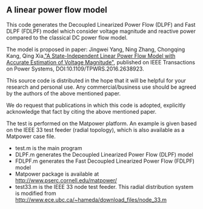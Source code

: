 ## A linear power flow model

This code generates the Decoupled Linearized Power Flow (DLPF) and Fast DLPF (FDLPF) model which consider voltage magnitude and reactive power compared to the classical DC power flow model.

The model is proposed in paper: Jingwei Yang, Ning Zhang, Chongqing Kang, Qing Xia,["A State-Independent Linear Power Flow Model with Accurate Estimation of Voltage Magnitude"](https://www.researchgate.net/publication/311612044_A_State-Independent_Linear_Power_Flow_Model_with_Accurate_Estimation_of_Voltage_Magnitude), published on IEEE Transactions on Power Systems, DOI:10.1109/TPWRS.2016.2638923.

This source code is distributed in the hope that it will be helpful for your research and personal use. Any commercial/business use should be agreed by the authors of the above mentioned paper.

We do request that publications in which this code is adopted, explicitly acknowledge that fact by citing the above mentioned paper.


The test is performed on the Matpower platform. An example is given based on the IEEE 33 test feeder (radial topology), which is also available as a Matpower case file.

* test.m is the main program
* DLPF.m generates the Decoupled Linearized Power Flow (DLPF) model
* FDLPF.m generates the Fast Decoupled Linearized Power Flow (FDLPF) model
* Matpower package is available at http://www.pserc.cornell.edu/matpower/
* test33.m is the IEEE 33 node test feeder. This radial distribution system is modified from http://www.ece.ubc.ca/~hameda/download_files/node_33.m
  
